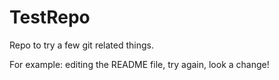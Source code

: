 TestRepo
========

Repo to try a few git related things.

For example: editing the README file, try again, look a change!
